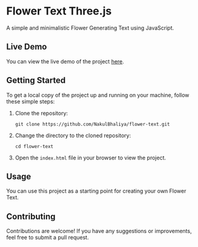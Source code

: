 # Flower Text Three.js

A simple and minimalistic Flower Generating Text using JavaScript.



## Live Demo

You can view the live demo of the project [here](https://nakulbhaliya.github.io/flower-text/).

## Getting Started

To get a local copy of the project up and running on your machine, follow these simple steps:

1. Clone the repository:

   ```
   git clone https://github.com/NakulBhaliya/flower-text.git
   ```

2. Change the directory to the cloned repository:

   ```
   cd flower-text
   ```

3. Open the `index.html` file in your browser to view the project.

## Usage

You can use this project as a starting point for creating your own Flower Text.

## Contributing

Contributions are welcome! If you have any suggestions or improvements, feel free to submit a pull request.
